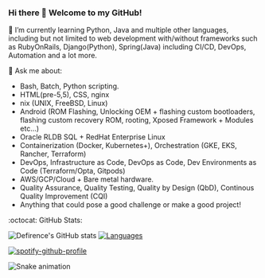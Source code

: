### Hi there 👋 Welcome to my GitHub!

🌱 I’m currently learning Python, Java and multiple other languages, including but not limited to web development with/without frameworks such as RubyOnRails, Django(Python), Spring(Java) including CI/CD, DevOps, Automation and a lot more.

💬 Ask me about:

* Bash, Batch, Python scripting.
* HTML(pre-5,5), CSS, nginx
* nix (UNIX, FreeBSD, Linux)
* Android (ROM Flashing, Unlocking OEM + flashing custom bootloaders, flashing custom recovery ROM, rooting, Xposed Framework + Modules etc...)
* Oracle RLDB SQL + RedHat Enterprise Linux
* Containerization (Docker, Kubernetes+), Orchestration (GKE, EKS, Rancher, Terraform)
* DevOps, Infrastructure as Code, DevOps as Code, Dev Environments as Code (Terraform/Opta, Gitpods)
* AWS/GCP/Cloud + Bare metal hardware.
* Quality Assurance, Quality Testing, Quality by Design (QbD), Continous Quality Improvement (CQI) 
* Anything that could pose a good challenge or make a good project!

:octocat: GitHub Stats:

![Defirence's GitHub stats](https://github-readme-stats.vercel.app/api?username=defirence&show_icons=true&theme=dark)
[![Languages](https://github-readme-stats.vercel.app/api/top-langs/?username=defirence&layout=compact&theme=dark)](https://github.com/anuraghazra/github-readme-stats)

[![spotify-github-profile](https://spotify-github-profile.kittinanx.com/api/view?uid=defirence&cover_image=true&theme=default&show_offline=false&background_color=121212&interchange=true&bar_color=53b14f&bar_color_cover=true)](https://github.com/kittinan/spotify-github-profile)

![Snake animation](https://github.com/thepiyushmalhotra/thepiyushmalhotra/blob/output/github-contribution-grid-snake.svg)
